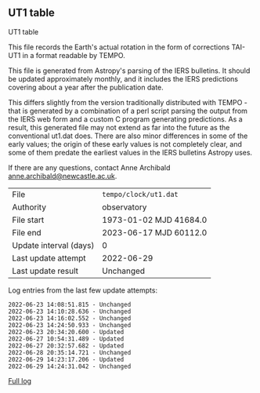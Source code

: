 
## UT1 table

UT1 table

This file records the Earth's actual rotation in the form of
corrections TAI-UT1 in a format readable by TEMPO.

This file is generated from Astropy's parsing of the IERS
bulletins. It should be updated approximately monthly, and it
includes the IERS predictions covering about a year after the
publication date.

This differs slightly from the version traditionally distributed
with TEMPO - that is generated by a combination of a perl script
parsing the output from the IERS web form and a custom C program
generating predictions. As a result, this generated file may not
extend as far into the future as the conventional ut1.dat does.
There are also minor differences in some of the early values; the
origin of these early values is not completely clear, and some of
them predate the earliest values in the IERS bulletins Astropy uses.

If there are any questions, contact Anne Archibald
<anne.archibald@newcastle.ac.uk>.

|     |     |
|:--- |:--- |
| File | `tempo/clock/ut1.dat` |
| Authority | observatory |
| File start | 1973-01-02 MJD 41684.0 |
| File end | 2023-06-17 MJD 60112.0 |
| Update interval (days) | 0 |
| Last update attempt | 2022-06-29 |
| Last update result | Unchanged |

Log entries from the last few update attempts:
```
2022-06-23 14:08:51.815 - Unchanged
2022-06-23 14:10:28.636 - Unchanged
2022-06-23 14:16:02.552 - Unchanged
2022-06-23 14:24:50.933 - Unchanged
2022-06-23 20:34:20.600 - Updated
2022-06-27 10:54:31.489 - Updated
2022-06-27 20:32:57.682 - Updated
2022-06-28 20:35:14.721 - Unchanged
2022-06-29 14:23:17.206 - Updated
2022-06-29 14:24:31.042 - Unchanged
```
[Full log](https://raw.githubusercontent.com/ipta/pulsar-clock-corrections/main/log/tempo/clock/ut1.dat.log)
